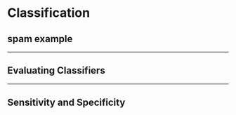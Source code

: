 # Classification

## spam example

---

## Evaluating Classifiers



---

## Sensitivity and Specificity

 